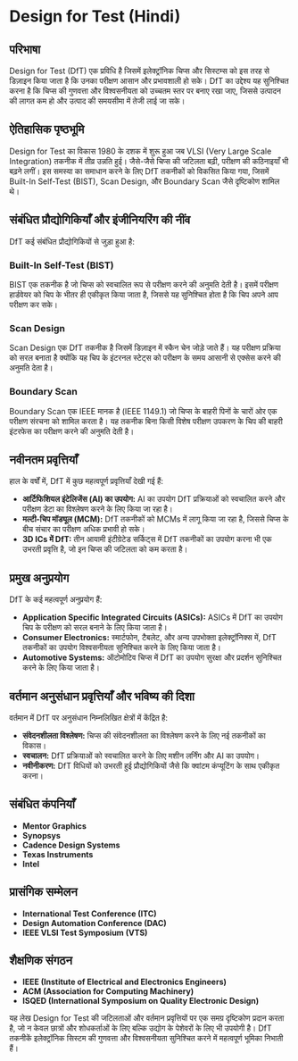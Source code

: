 # Design for Test (Hindi)

## परिभाषा
Design for Test (DfT) एक प्रविधि है जिसमें इलेक्ट्रॉनिक चिप्स और सिस्टम्स को इस तरह से डिज़ाइन किया जाता है कि उनका परीक्षण आसान और प्रभावशाली हो सके। DfT का उद्देश्य यह सुनिश्चित करना है कि चिप्स की गुणवत्ता और विश्वसनीयता को उच्चतम स्तर पर बनाए रखा जाए, जिससे उत्पादन की लागत कम हो और उत्पाद की समयसीमा में तेजी लाई जा सके।

## ऐतिहासिक पृष्ठभूमि
Design for Test का विकास 1980 के दशक में शुरू हुआ जब VLSI (Very Large Scale Integration) तकनीक में तीव्र उन्नति हुई। जैसे-जैसे चिप्स की जटिलता बढ़ी, परीक्षण की कठिनाइयाँ भी बढ़ने लगीं। इस समस्या का समाधान करने के लिए DfT तकनीकों को विकसित किया गया, जिसमें Built-In Self-Test (BIST), Scan Design, और Boundary Scan जैसे दृष्टिकोण शामिल थे।

## संबंधित प्रौद्योगिकियाँ और इंजीनियरिंग की नींव
DfT कई संबंधित प्रौद्योगिकियों से जुड़ा हुआ है:

### Built-In Self-Test (BIST)
BIST एक तकनीक है जो चिप्स को स्वचालित रूप से परीक्षण करने की अनुमति देती है। इसमें परीक्षण हार्डवेयर को चिप के भीतर ही एकीकृत किया जाता है, जिससे यह सुनिश्चित होता है कि चिप अपने आप परीक्षण कर सके।

### Scan Design
Scan Design एक DfT तकनीक है जिसमें डिज़ाइन में स्कैन चेन जोड़े जाते हैं। यह परीक्षण प्रक्रिया को सरल बनाता है क्योंकि यह चिप के इंटरनल स्टेट्स को परीक्षण के समय आसानी से एक्सेस करने की अनुमति देता है।

### Boundary Scan
Boundary Scan एक IEEE मानक है (IEEE 1149.1) जो चिप्स के बाहरी पिनों के चारों ओर एक परीक्षण संरचना को शामिल करता है। यह तकनीक बिना किसी विशेष परीक्षण उपकरण के चिप की बाहरी इंटरफेस का परीक्षण करने की अनुमति देती है।

## नवीनतम प्रवृत्तियाँ
हाल के वर्षों में, DfT में कुछ महत्वपूर्ण प्रवृत्तियाँ देखी गई हैं:

- **आर्टिफिशियल इंटेलिजेंस (AI) का उपयोग:** AI का उपयोग DfT प्रक्रियाओं को स्वचालित करने और परीक्षण डेटा का विश्लेषण करने के लिए किया जा रहा है।
- **मल्टी-चिप मॉड्यूल (MCM):** DfT तकनीकों को MCMs में लागू किया जा रहा है, जिससे चिप्स के बीच संचार का परीक्षण अधिक प्रभावी हो सके।
- **3D ICs में DfT:** तीन आयामी इंटीग्रेटेड सर्किट्स में DfT तकनीकों का उपयोग करना भी एक उभरती प्रवृत्ति है, जो इन चिप्स की जटिलता को कम करता है।

## प्रमुख अनुप्रयोग
DfT के कई महत्वपूर्ण अनुप्रयोग हैं:

- **Application Specific Integrated Circuits (ASICs):** ASICs में DfT का उपयोग चिप के परीक्षण को सरल बनाने के लिए किया जाता है।
- **Consumer Electronics:** स्मार्टफोन, टैबलेट, और अन्य उपभोक्ता इलेक्ट्रॉनिक्स में, DfT तकनीकों का उपयोग विश्वसनीयता सुनिश्चित करने के लिए किया जाता है।
- **Automotive Systems:** ऑटोमोटिव चिप्स में DfT का उपयोग सुरक्षा और प्रदर्शन सुनिश्चित करने के लिए किया जाता है।

## वर्तमान अनुसंधान प्रवृत्तियाँ और भविष्य की दिशा
वर्तमान में DfT पर अनुसंधान निम्नलिखित क्षेत्रों में केंद्रित है:

- **संवेदनशीलता विश्लेषण:** चिप्स की संवेदनशीलता का विश्लेषण करने के लिए नई तकनीकों का विकास।
- **स्वचालन:** DfT प्रक्रियाओं को स्वचालित करने के लिए मशीन लर्निंग और AI का उपयोग।
- **नवीनीकरण:** DfT विधियों को उभरती हुई प्रौद्योगिकियों जैसे कि क्वांटम कंप्यूटिंग के साथ एकीकृत करना।

## संबंधित कंपनियाँ
- **Mentor Graphics**
- **Synopsys**
- **Cadence Design Systems**
- **Texas Instruments**
- **Intel**

## प्रासंगिक सम्मेलन
- **International Test Conference (ITC)**
- **Design Automation Conference (DAC)**
- **IEEE VLSI Test Symposium (VTS)**

## शैक्षणिक संगठन
- **IEEE (Institute of Electrical and Electronics Engineers)**
- **ACM (Association for Computing Machinery)**
- **ISQED (International Symposium on Quality Electronic Design)**

यह लेख Design for Test की जटिलताओं और वर्तमान प्रवृत्तियों पर एक समग्र दृष्टिकोण प्रदान करता है, जो न केवल छात्रों और शोधकर्ताओं के लिए बल्कि उद्योग के पेशेवरों के लिए भी उपयोगी है। DfT तकनीकें इलेक्ट्रॉनिक सिस्टम की गुणवत्ता और विश्वसनीयता सुनिश्चित करने में महत्वपूर्ण भूमिका निभाती हैं।
